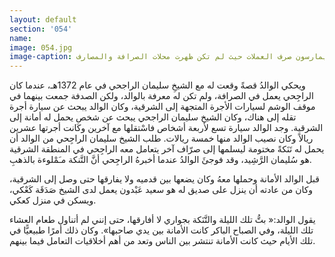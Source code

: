```yaml
---
layout: default
section: '054'
name:
image: 054.jpg
image-caption: هكذا كان التجار يمارسون صرف العملات حيث لم تكن ظهرت محلات الصرافة والمصارف
---
```



ويحكي الوالدُ قصةً وقعت له مع الشيخِ سليمان الراجحي في عام 1372هـ، عندما كان الراجِحي يعمل في الصرافة، ولم تكن له معرفة بالوالد، ولكن الصدفة جمعت بينهما في موقف الوشم لسيارات الأجرة المتجهة إلى الشرقية، وكان الوالد يبحث عن سيارة أجرة تقله إلى هناك، وكان الشيخ سليمان الراجحي يبحث عن شخص يحمل له أمانة إلى الشرقية.
وجد الوالد سيارة تسع لأربعة أشخاص فاسْتقلها مع آخرين وكَانت أجرتها عشرين ريالاً وكان نصيب الوالد منها خمسة ريالات.
طلب الشيخ سليمان الراجِحي من الوالد أن يحمل له تَنَكةً مختومة ليسلمها إلى صرّاف آخر يتعامل معه الراجِحي في المنطقة الشرقية هو سُليمان الرَّشِيد، وقد فوجئَ الوالدُ عندما أخبرهُ الراجِحي أنَّ التَّنكة مـَمْلوءة بالذهبِ.

قبل الوالد الأمانة وحملها معهُ وكان يضعها بين قدميه ولا يفارقها حتى وصل إلى الشرقية، وكان من عادته أن ينزل على صديق له هو سعيد عَبْدون يعمل لدى الشيخ صَدَقَة كَعْكي، ويسكن في منزل كعكي.

يقول الوالد:« بتُّ تلك الليلة والتَّنَكة بجواري لا أفارقها، حتى إنني لم أتناول طعام العشاء تلك الليلة، وفي الصباح الباكر كانت الأمانة بين يدي صاحبها».
وكان ذلك أمرًا طبيعيًّا في تلك الأيام حيث كانت الأمانة تنتشر بين الناس وتعد من أهم أخلاقيات التعامل فيما بينهم.
